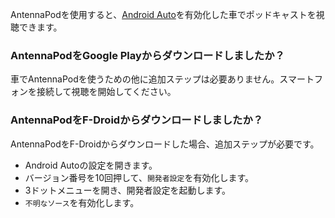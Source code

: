 AntennaPodを使用すると、[Android Auto](https://www.android.com/auto/)を有効化した車でポッドキャストを視聴できます。

### AntennaPodを**Google Play**からダウンロードしましたか？

車でAntennaPodを使うための他に追加ステップは必要ありません。スマートフォンを接続して視聴を開始してください。

### AntennaPodを**F-Droid**からダウンロードしましたか？

AntennaPodをF-Droidからダウンロードした場合、追加ステップが必要です。

- Android Autoの設定を開きます。
- バージョン番号を10回押して、`開発者設定`を有効化します。
- 3ドットメニューを開き、開発者設定を起動します。
- `不明なソース`を有効化します。
